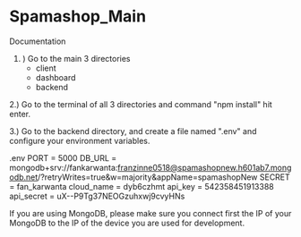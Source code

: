 ﻿# Spamashop_Main

Documentation
1. ) Go to the main 3 directories
    - client
    - dashboard
    - backend

2.) Go to the terminal of all 3 directories
and command "npm install" hit enter.

3.) Go to the backend directory, and create a file named
".env" and configure your environment variables.

.env
PORT = 5000
DB_URL = mongodb+srv://fankarwanta:franzinne0518@spamashopnew.h601ab7.mongodb.net/?retryWrites=true&w=majority&appName=spamashopNew
SECRET = fan_karwanta
cloud_name = dyb6czhmt
api_key = 542358451913388
api_secret = uX--P9Tg37NEOGzuhxwj9cvyHNs

If you are using MongoDB, please make sure you connect first the IP of your MongoDB to the IP of the device you
are used for development.


